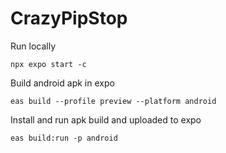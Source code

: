 # CrazyPipStop

Run locally
```
npx expo start -c
```

Build android apk in expo
```
eas build --profile preview --platform android
```

Install and run apk build and uploaded to expo
```
eas build:run -p android
```